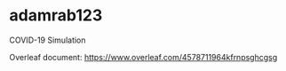 # adamrab123
COVID-19 Simulation

Overleaf document: https://www.overleaf.com/4578711964kfrnpsghcgsg
